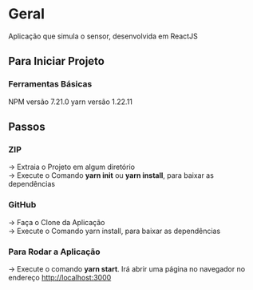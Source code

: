 # Geral
Aplicação que simula o sensor, desenvolvida em ReactJS

## Para Iniciar Projeto

### Ferramentas Básicas

NPM versão 7.21.0
yarn versão 1.22.11 


## Passos

### ZIP
-> Extraia o Projeto em algum diretório \
-> Execute o Comando <b>yarn init</b> ou <b>yarn install</b>, para baixar as dependências

### GitHub
-> Faça o Clone da Aplicação\
-> Execute o Comando yarn install, para baixar as dependências


### Para Rodar a Aplicação

-> Execute o comando <b>yarn start</b>. Irá abrir uma página no navegador no endereço [http://localhost:3000](http://localhost:3000)



